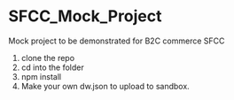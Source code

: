 # SFCC_Mock_Project
Mock project to be demonstrated for B2C commerce SFCC
1. clone the repo
2. cd into the folder
3. npm install
4. Make your own dw.json to upload to sandbox.

